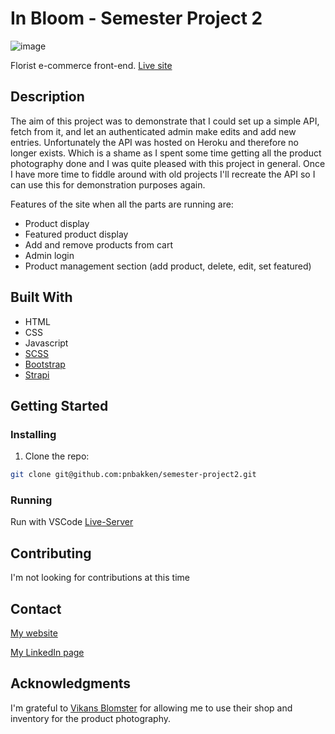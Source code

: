# In Bloom - Semester Project 2

![image](https://res.cloudinary.com/dt8j2ptfq/image/upload/v1655303981/portfolio/projects/in-bloom_zrgdbu.png)

Florist e-commerce front-end. [Live site](https://flowersinbloom.netlify.app/s)

## Description

The aim of this project was to demonstrate that I could set up a simple API, fetch from it, and let an authenticated admin make edits and add new entries. Unfortunately the API was hosted on Heroku and therefore no longer exists. Which is a shame as I spent some time getting all the product photography done and I was quite pleased with this project in general. Once I have more time to fiddle around with old projects I'll recreate the API so I can use this for demonstration purposes again.

Features of the site when all the parts are running are:

- Product display
- Featured product display
- Add and remove products from cart
- Admin login
- Product management section (add product, delete, edit, set featured)

## Built With

- HTML
- CSS
- Javascript
- [SCSS](https://sass-lang.com/)
- [Bootstrap](https://getbootstrap.com)
- [Strapi](https://strapi.io/)

## Getting Started

### Installing

1. Clone the repo:

```bash
git clone git@github.com:pnbakken/semester-project2.git
```

### Running

Run with VSCode [Live-Server](https://marketplace.visualstudio.com/items?itemName=ritwickdey.LiveServer)

## Contributing

I'm not looking for contributions at this time

## Contact

[My website](https://www.pnbakken.no)

[My LinkedIn page](https://www.linkedin.com/in/p%C3%A5l-bakken-0b2295204/)

## Acknowledgments

I'm grateful to [Vikans Blomster](https://www.vikansblomster.no/) for allowing me to use their shop and inventory for the product photography.
